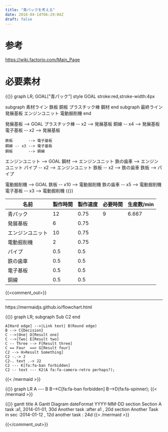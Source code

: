 ```yaml
---
title: "青パックを考える"
date: 2018-04-14T06:29:04Z
draft: false
---
```


# 参考
https://wiki.factorio.com/Main_Page

# 必要素材

{{<mermaid align="left">}}
graph LR;
  GOAL["青パック"]
  style GOAL stroke:red,stroke-width:4px

  subgraph 素材ライン
    鉄板
    銅板
    プラスチック棒
    鋼材
  end
  subgraph 最終ライン
    発展基板
    エンジンユニット
    電動掘削機
  end

  発展基板 --> GOAL
    プラスチック棒 -- x2 --> 発展基板
    銅線           -- x4 --> 発展基板
    電子基板       -- x2 --> 発展基板

    鉄板       --> 電子基板
    銅線 -- x3 --> 電子基板
    銅板       --> 銅線

  エンジンユニット --> GOAL
    鋼材         --> エンジンユニット
    鉄の歯車     --> エンジンユニット
    パイプ -- x2 --> エンジンユニット
    鉄板   -- x2 --> 鉄の歯車
    鉄板         --> パイプ

  電動掘削機 --> GOAL
    鉄板     -- x10 --> 電動掘削機
    鉄の歯車 -- x5 --> 電動掘削機
    電子基板 -- x3 --> 電動掘削機
{{</mermaid>}}



|       名前       | 製作時間 | 製作速度 | 必要時間 | 生産数/min |
|------------------|----------|----------|----------|------------|
| 青パック         | 12       | 0.75     |    9    |  6.667          |
| 発展基板         | 6        | 0.75     |          |            |
| エンジンユニット | 10       | 0.75     |          |            |
| 電動掘削機       | 2        | 0.75     |          |            |
| パイプ           | 0.5      | 0.5      |          |            |
| 鉄の歯車         | 0.5      | 0.5      |          |            |
| 電子基板         | 0.5      | 0.5      |          |            |
| 銅線             | 0.5      | 0.5      |          |            |


{{<comment_out>}}
<hr />
https://mermaidjs.github.io/flowchart.html

{{<mermaid align="left">}}
graph LR;
    subgraph Sub
      C2
    end

    A[Hard edge] -->|Link text| B(Round edge)
    B --> C{Decision}
    C -->|One| D[Result one]
    C -->|Two| E[Result two]
    C -- Three --> F[Result three]
    C == Four  ==> G[Result four]
    C2 --> H>Result Something]
    C2 -.-> J
    C2-. text .-> J2
    C2 --- K[fa:fa-ban forbidden]
    C2 -- text --- K2(A fa:fa-camera-retro perhaps?);
{{< /mermaid >}}

{{<mermaid align="left">}}
graph LR
    A --- B
    B-->C[fa:fa-ban forbidden]
    B-->D(fa:fa-spinner);
{{< /mermaid >}}


{{<mermaid align="left">}}
gantt
    title A Gantt Diagram
    dateFormat  YYYY-MM-DD
    section Section
    A task           :a1, 2014-01-01, 30d
    Another task     :after a1  , 20d
    section Another
    Task in sec      :2014-01-12  , 12d
    another task      : 24d
{{< /mermaid >}}

{{</comment_out>}}
